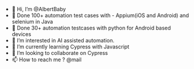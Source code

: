 - 👋 Hi, I’m @AlbertBaby
- 🎯 Done 100+ automation test cases with - Appium(iOS and Android) and selenium in Java
- 🎯 Done 30+ automation testcases with python for Android based devices
- 👀 I’m interested in AI assisted automation.
- 🌱 I’m currently learning Cypress with Javascript
- 💞️ I’m looking to collaborate on Cypress
- 📫 How to reach me ? @mail

<!---
AlbertBaby/AlbertBaby is a ✨ special ✨ repository because its `README.md` (this file) appears on your GitHub profile.
You can click the Preview link to take a look at your changes.
--->
